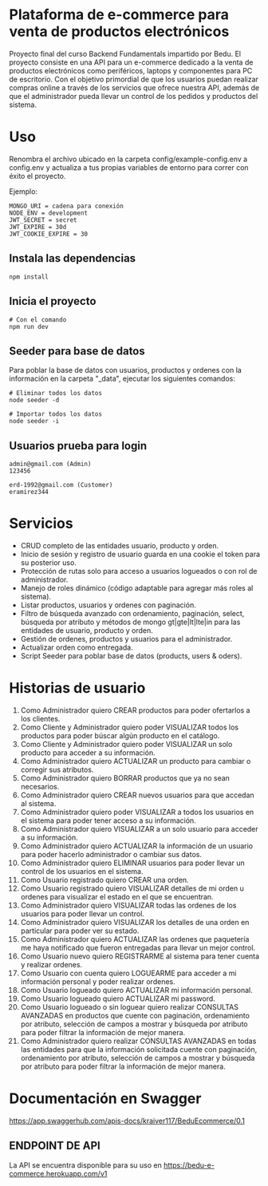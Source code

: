 # Plataforma de e-commerce para venta de productos electrónicos

Proyecto final del curso Backend Fundamentals impartido por Bedu. El proyecto consiste en una API para un e-commerce dedicado a la venta de productos electrónicos como periféricos, laptops y componentes para PC de escritorio. Con el objetivo primordial de que los usuarios puedan realizar compras online a través de los servicios que ofrece nuestra API, además de que el administrador pueda llevar un control de los pedidos y productos del sistema. 

# Uso
Renombra el archivo ubicado en la carpeta config/example-config.env a config.env y actualiza a tus propias variables de entorno para correr con éxito el proyecto.

Ejemplo:
```
MONGO_URI = cadena para conexión
NODE_ENV = development
JWT_SECRET = secret
JWT_EXPIRE = 30d
JWT_COOKIE_EXPIRE = 30
```


## Instala las dependencias

```
npm install
```

## Inicia el proyecto

```
# Con el comando
npm run dev
```

## Seeder para base de datos

Para poblar la base de datos con usuarios, productos y ordenes con la información en la carpeta "\_data", ejecutar los siguientes comandos:

```
# Eliminar todos los datos
node seeder -d

# Importar todos los datos
node seeder -i
```


## Usuarios prueba para login
```
admin@gmail.com (Admin)
123456

erd-1992@gmail.com (Customer)
eramirez344

```

# Servicios

- CRUD completo de las entidades usuario, producto y orden.
- Inicio de sesión y registro de usuario guarda en una cookie el token para su posterior uso.
- Protección de rutas solo para acceso a usuarios logueados o con rol de administrador.
- Manejo de roles dinámico (código adaptable para agregar más roles al sistema).
- Listar productos, usuarios y ordenes con paginación.
- Filtro de búsqueda avanzado con ordenamiento, paginación, select, búsqueda por atributo y métodos de mongo gt|gte|lt|lte|in para las entidades de usuario, producto y orden.
- Gestión de ordenes, productos y usuarios para el administrador.
- Actualizar orden como entregada.
- Script Seeder para poblar base de datos (products, users & oders).

# Historias de usuario
1. Como Administrador quiero CREAR productos para poder ofertarlos a los clientes.
2. Como Cliente y Administrador quiero poder VISUALIZAR todos los productos para poder búscar algún producto en el catálogo.
3. Como Cliente y Administrador quiero poder VISUALIZAR un solo producto para acceder a su información.
4. Como Administrador quiero ACTUALIZAR un producto para cambiar o corregir sus atributos.
5. Como Administrador quiero BORRAR productos que ya no sean necesarios.
6. Como Administrador quiero CREAR nuevos usuarios para que accedan al sistema.
7. Como Administrador quiero poder VISUALIZAR a todos los usuarios en el sistema para poder tener acceso a su información.
8. Como Administrador quiero VISUALIZAR a un solo usuario para acceder a su información.
9. Como Administrador quiero ACTUALIZAR la información de un usuario para poder hacerlo administrador o cambiar sus datos.
10.  Como Administrador quiero ELIMINAR usuarios para poder llevar un control de los usuarios en el sistema.
11. Como Usuario registrado quiero CREAR una orden.
12. Como Usuario registrado quiero VISUALIZAR detalles de mi orden u ordenes para visualizar el estado en el que se encuentran.
13. Como Administrador quiero VISUALIZAR todas las ordenes de los usuarios para poder llevar un control.
14. Como Administrador quiero VISUALIZAR los detalles de una orden en particular para poder ver su estado.
15. Como Administrador quiero ACTUALIZAR las ordenes que paquetería me haya notificado que fueron entregadas para llevar un mejor control.
16. Como Usuario nuevo quiero REGISTRARME al sistema para tener cuenta y realizar ordenes.
17. Como Usuario con cuenta quiero LOGUEARME para acceder a mi información personal y poder realizar ordenes.
18. Como Usuario logueado quiero ACTUALIZAR mi información personal.
19. Como Usuario logueado quiero ACTUALIZAR mi password.
20. Como Usuario logueado o sin loguear quiero realizar CONSULTAS AVANZADAS en productos que cuente con paginación, ordenamiento por atributo, selección de campos a mostrar y búsqueda por atributo para poder filtrar la información de mejor manera.
21. Como Administrador quiero realizar CONSULTAS AVANZADAS en todas las entidades para que la información solicitada cuente con paginación, ordenamiento por atributo, selección de campos a mostrar y búsqueda por atributo para poder filtrar la información de mejor manera.

# Documentación en Swagger
https://app.swaggerhub.com/apis-docs/kraiver117/BeduEcommerce/0.1

## ENDPOINT DE API
La API se encuentra disponible para su uso en https://bedu-e-commerce.herokuapp.com/v1